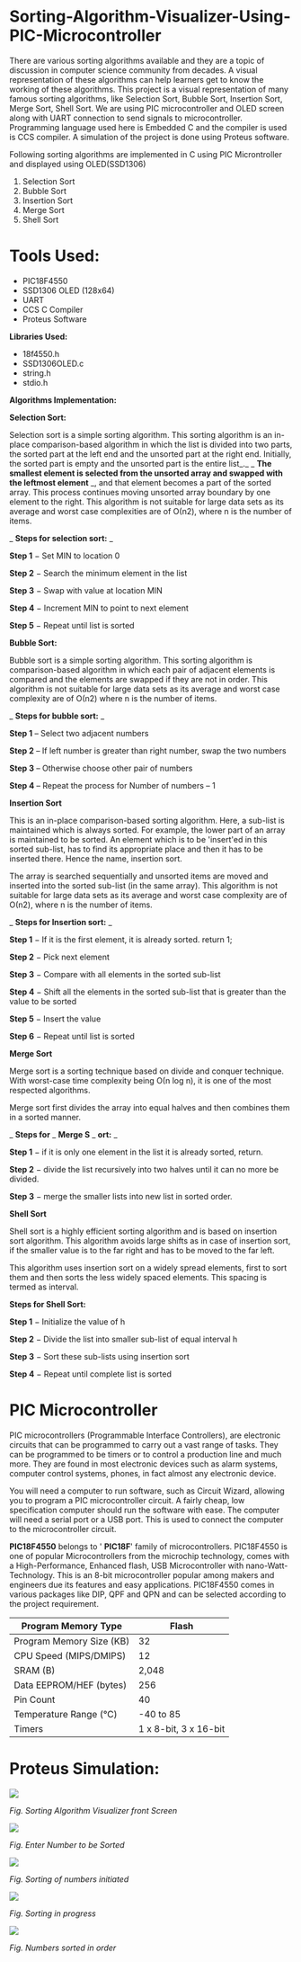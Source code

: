 # Sorting-Algorithm-Visualizer-Using-PIC-Microcontroller

There are various sorting algorithms available and they are a topic of discussion in computer science community from decades. A visual representation of these algorithms can help learners get to know the working of these algorithms. This project is a visual representation of many famous sorting algorithms, like Selection Sort, Bubble Sort, Insertion Sort, Merge Sort, Shell Sort. We are using PIC microcontroller and OLED screen along with UART connection to send signals to microcontroller. Programming language used here is Embedded C and the compiler is used is CCS compiler. A simulation of the project is done using Proteus software.



Following sorting algorithms are implemented in C using PIC Microntroller and displayed using OLED(SSD1306)
  1.  Selection Sort
  2.  Bubble Sort
  3.  Insertion Sort
  4.  Merge Sort
  5.  Shell Sort
  
# **Tools Used:**

- PIC18F4550
- SSD1306 OLED (128x64)
- UART
- CCS C Compiler
- Proteus Software

**Libraries Used:**

- 18f4550.h
- SSD1306OLED.c
- string.h
- stdio.h


**Algorithms Implementation:**

**Selection Sort:**

Selection sort is a simple sorting algorithm. This sorting algorithm is an in-place comparison-based algorithm in which the list is divided into two parts, the sorted part at the left end and the unsorted part at the right end. Initially, the sorted part is empty and the unsorted part is the entire list_._ _ **The smallest element is selected from the unsorted array and swapped with the leftmost element** _, and that element becomes a part of the sorted array. This process continues moving unsorted array boundary by one element to the right. This algorithm is not suitable for large data sets as its average and worst case complexities are of Ο(n2), where n is the number of items.

_ **Steps for selection sort:** _

**Step 1** − Set MIN to location 0

**Step 2** − Search the minimum element in the list

**Step 3** − Swap with value at location MIN

**Step 4** − Increment MIN to point to next element

**Step 5** − Repeat until list is sorted

**Bubble Sort:**

Bubble sort is a simple sorting algorithm. This sorting algorithm is comparison-based algorithm in which each pair of adjacent elements is compared and the elements are swapped if they are not in order. This algorithm is not suitable for large data sets as its average and worst case complexity are of Ο(n2) where n is the number of items.

_ **Steps for bubble sort:** _

**Step 1** – Select two adjacent numbers

**Step 2** – If left number is greater than right number, swap the two numbers

**Step 3** – Otherwise choose other pair of numbers

**Step 4** – Repeat the process for Number of numbers – 1

**Insertion Sort**

This is an in-place comparison-based sorting algorithm. Here, a sub-list is maintained which is always sorted. For example, the lower part of an array is maintained to be sorted. An element which is to be &#39;insert&#39;ed in this sorted sub-list, has to find its appropriate place and then it has to be inserted there. Hence the name, insertion sort.

The array is searched sequentially and unsorted items are moved and inserted into the sorted sub-list (in the same array). This algorithm is not suitable for large data sets as its average and worst case complexity are of Ο(n2), where n is the number of items.

_ **Steps for Insertion sort:** _

**Step 1** − If it is the first element, it is already sorted. return 1;

**Step 2** − Pick next element

**Step 3** − Compare with all elements in the sorted sub-list

**Step 4** − Shift all the elements in the sorted sub-list that is greater than the value to be sorted

**Step 5** − Insert the value

**Step 6** − Repeat until list is sorted

**Merge Sort**

Merge sort is a sorting technique based on divide and conquer technique. With worst-case time complexity being Ο(n log n), it is one of the most respected algorithms.

Merge sort first divides the array into equal halves and then combines them in a sorted manner.

_ **Steps for** _ **Merge S** _ **ort:** _

**Step 1** − if it is only one element in the list it is already sorted, return.

**Step 2** − divide the list recursively into two halves until it can no more be divided.

**Step 3** − merge the smaller lists into new list in sorted order.

**Shell Sort**

Shell sort is a highly efficient sorting algorithm and is based on insertion sort algorithm. This algorithm avoids large shifts as in case of insertion sort, if the smaller value is to the far right and has to be moved to the far left.

This algorithm uses insertion sort on a widely spread elements, first to sort them and then sorts the less widely spaced elements. This spacing is termed as interval.

**Steps for Shell Sort:**

**Step 1** − Initialize the value of h

**Step 2** − Divide the list into smaller sub-list of equal interval h

**Step 3** − Sort these sub-lists using insertion sort

**Step 4** − Repeat until complete list is sorted

# **PIC Microcontroller**

PIC microcontrollers (Programmable Interface Controllers), are electronic circuits that can be programmed to carry out a vast range of tasks. They can be programmed to be timers or to control a production line and much more. They are found in most electronic devices such as alarm systems, computer control systems, phones, in fact almost any electronic device.

You will need a computer to run software, such as Circuit Wizard, allowing you to program a PIC microcontroller circuit. A fairly cheap, low specification computer should run the software with ease. The computer will need a serial port or a USB port. This is used to connect the computer to the microcontroller circuit.

**PIC18F4550** belongs to &#39; **PIC18F**&#39; family of microcontrollers. PIC18F4550 is one of popular Microcontrollers from the microchip technology, comes with a High-Performance, Enhanced flash, USB Microcontroller with nano-Watt-Technology. This is an 8-bit microcontroller popular among makers and engineers due its features and easy applications. PIC18F4550 comes in various packages like DIP, QPF and QPN and can be selected according to the project requirement.


| Program Memory Type | Flash |
| --- | --- |
| Program Memory Size (KB) | 32 |
| CPU Speed (MIPS/DMIPS) | 12 |
| SRAM (B) | 2,048 |
| Data EEPROM/HEF (bytes) | 256 |
| Pin Count | 40 |
| Temperature Range (°C) | -40 to 85 |
| Timers | 1 x 8-bit, 3 x 16-bit |

# **Proteus Simulation:**

![](https://i.ibb.co/Mc5cnPk/Micro-Diagram23.png)

_Fig. Sorting Algorithm Visualizer front Screen_

![](RackMultipart20200617-4-5nr195_html_5cc9797b0fa11e22.png)

_Fig. Enter Number to be Sorted_

![](RackMultipart20200617-4-5nr195_html_9aa1bc4f5c65c211.png)

_Fig. Sorting of numbers initiated_

![](RackMultipart20200617-4-5nr195_html_497d23f73f7e6069.png)

_Fig. Sorting in progress_

![](RackMultipart20200617-4-5nr195_html_81d040c00d5fc95a.png)

_Fig. Numbers sorted in order_
